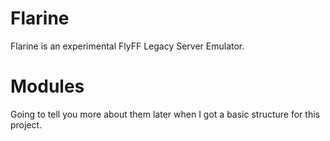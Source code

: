 # Flarine
Flarine is an experimental FlyFF Legacy Server Emulator.

# Modules
Going to tell you more about them later when I got a basic structure for this project.

